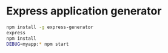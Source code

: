 # Express application generator

```bash
npm install -g express-generator
express
npm install
DEBUG=myapp:* npm start
```
